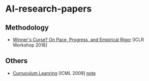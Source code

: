 # AI-research-papers

## Methodology
- [Winner's Curse? On Pace, Progress, and Empirical Rigor](https://openreview.net/forum?id=rJWF0Fywf) [ICLR Workshop 2018]

## Others
- [Curruculum Leanring](https://ronan.collobert.com/pub/matos/2009_curriculum_icml.pdf) [ICML 2009] [note](./others/Curriculum-Learning.md)

